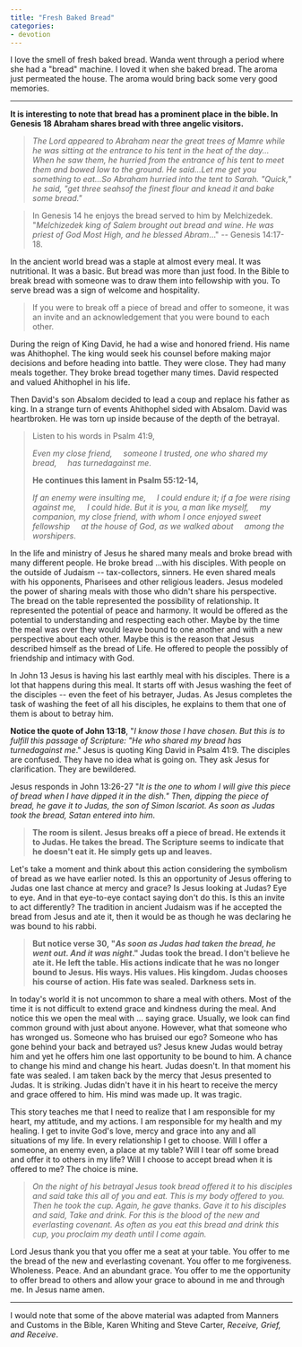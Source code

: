 ```yaml
---
title: "Fresh Baked Bread"
categories:
- devotion
---
```

I love the smell of fresh baked bread. Wanda went through a period where she had a "bread" machine. I loved it when she baked bread. The aroma just permeated the house. The aroma would bring back some very good memories.
* * *

**It is interesting to note that bread has a prominent place in the bible. In Genesis 18 Abraham shares bread with three angelic visitors.**

> *The Lord appeared to Abraham near the great trees of Mamre while he was sitting at the entrance to his tent in the heat of the day... When he saw them, he hurried from the entrance of his tent to meet them and bowed low to the ground. He said...Let me get you something to eat...So Abraham hurried into the tent to Sarah. "Quick," he said, "get three seahsof the finest flour and knead it and bake some bread."*

> In Genesis 14 he enjoys the bread served to him by Melchizedek. "*Melchizedek king of Salem brought out bread and wine. He was priest of God Most High, and he blessed Abram*..." -- Genesis 14:17-18.

In the ancient world bread was a staple at almost every meal. It was nutritional. It was a basic. But bread was more than just food. In the Bible to break bread with someone was to draw them into fellowship with you. To serve bread was a sign of welcome and hospitality.  

> If you were to break off a piece of bread and offer to someone, it was an invite and an acknowledgement that you were bound to each other.

During the reign of King David, he had a wise and honored friend. His name was Ahithophel. The king would seek his counsel before making major decisions and before heading into battle. They were close. They had many meals together. They broke bread together many times. David respected and valued Ahithophel in his life.

Then David's son Absalom decided to lead a coup and replace his father as king. In a strange turn of events Ahithophel sided with Absalom. David was heartbroken. He was torn up inside because of the depth of the betrayal.

<blockquote>
Listen to his words in Psalm 41:9,

*Even my close friend,
    someone I trusted,
one who shared my bread,
    has turnedagainst me*.

**He continues this lament in Psalm 55:12-14,**

*If an enemy were insulting me,
    I could endure it;
if a foe were rising against me,
    I could hide.
But it is you, a man like myself,
    my companion, my close friend,
with whom I once enjoyed sweet fellowship
    at the house of God,
as we walked about
    among the worshipers*.
</blockquote>

In the life and ministry of Jesus he shared many meals and broke bread with many different people. He broke bread ...with his disciples. With people on the outside of Judaism -- tax-collectors, sinners. He even shared meals with his opponents, Pharisees and other religious leaders. Jesus modeled the power of sharing meals with those who didn't share his perspective. The bread on the table represented the possibility of relationship. It represented the potential of peace and harmony. It would be offered as the potential to understanding and respecting each other. Maybe by the time the meal was over they would leave bound to one another and with a new perspective about each other. Maybe this is the reason that Jesus described himself as the bread of Life. He offered to people the possibly of friendship and intimacy with God.

In John 13 Jesus is having his last earthly meal with his disciples. There is a lot that happens during this meal. It starts off with Jesus washing the feet of the disciples -- even the feet of his betrayer, Judas. As Jesus completes the task of washing the feet of all his disciples, he explains to them that one of them is about to betray him.

**Notice the quote of John 13:18**, "*I know those I have chosen. But this is to fulfill this passage of Scripture: "He who shared my bread has turnedagainst me*." Jesus is quoting King David in Psalm 41:9. The disciples are confused. They have no idea what is going on. They ask Jesus for clarification. They are bewildered.

Jesus responds in John 13:26-27 "*It is the one to whom I will give this piece of bread when I have dipped it in the dish." Then, dipping the piece of bread, he gave it to Judas, the son of Simon Iscariot. As soon as Judas took the bread, Satan entered into him*.

> **The room is silent. Jesus breaks off a piece of bread. He extends it to Judas. He takes the bread. The Scripture seems to indicate that he doesn't eat it. He simply gets up and leaves.**

Let's take a moment and think about this action considering the symbolism of bread as we have earlier noted. Is this an opportunity of Jesus offering to Judas one last chance at mercy and grace? Is Jesus looking at Judas? Eye to eye. And in that eye-to-eye contact saying don't do this. Is this an invite to act differently? The tradition in ancient Judaism was if he accepted the bread from Jesus and ate it, then it would be as though he was declaring he was bound to his rabbi.

> **But notice verse 30, "*As soon as Judas had taken the bread, he went out. And it was night*." Judas took the bread. I don't believe he ate it. He left the table. His actions indicate that he was no longer bound to Jesus. His ways. His values. His kingdom. Judas chooses his course of action. His fate was sealed. Darkness sets in.**

In today's world it is not uncommon to share a meal with others. Most of the time it is not difficult to extend grace and kindness during the meal. And notice this we open the meal with ... saying grace. Usually, we look can find common ground with just about anyone. However, what that someone who has wronged us. Someone who has bruised our ego? Someone who has gone behind your back and betrayed us? Jesus knew Judas would betray him and yet he offers him one last opportunity to be bound to him. A chance to change his mind and change his heart. Judas doesn't. In that moment his fate was sealed. I am taken back by the mercy that Jesus presented to Judas. It is striking. Judas didn't have it in his heart to receive the mercy and grace offered to him. His mind was made up. It was tragic.

This story teaches me that I need to realize that I am responsible for my heart, my attitude, and my actions. I am responsible for my health and my healing. I get to invite God's love, mercy and grace into any and all situations of my life. In every relationship I get to choose. Will I offer a someone, an enemy even, a place at my table? Will I tear off some bread and offer it to others in my life? Will I choose to accept bread when it is offered to me? The choice is mine.

> *On the night of his betrayal Jesus took bread offered it to his disciples and said take this all of you and eat. This is my body offered to you. Then he took the cup. Again, he gave thanks. Gave it to his disciples and said, Take and drink. For this is the blood of the new and everlasting covenant. As often as you eat this bread and drink this cup, you proclaim my death until I come again.*

Lord Jesus thank you that you offer me a seat at your table. You offer to me the bread of the new and everlasting covenant. You offer to me forgiveness. Wholeness. Peace. And an abundant grace. You offer to me the opportunity to offer bread to others and allow your grace to abound in me and through me. In Jesus name amen.

* * * 
I would note that some of the above material was adapted from Manners and Customs in the Bible, Karen Whiting and Steve Carter, *Receive, Grief, and Receive*.